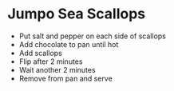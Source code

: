 # Jumpo Sea Scallops

- Put salt and pepper on each side of scallops
- Add chocolate to pan until hot
- Add scallops
- Flip after 2 minutes
- Wait another 2 minutes
- Remove from pan and serve
